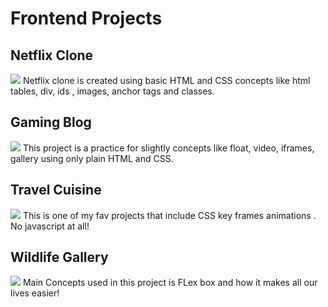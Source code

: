 # Frontend Projects
<!--[<img src="https://github.com/NishitaErvantikar9/Frontend-Projects/blob/main/Images/image_part_001.jpg" height="150px" width="200px">]()[<img src="https://github.com/NishitaErvantikar9/Frontend-Projects/blob/main/Images/image_part_002.jpg" height="150px" width="200px">]()[<img src="https://github.com/NishitaErvantikar9/Frontend-Projects/blob/main/Images/image_part_003.jpg" height="150px" width="200px">]()[<img src="https://github.com/NishitaErvantikar9/Frontend-Projects/blob/main/Images/image_part_004.jpg" height="150px" width="200px">]()[<img src="https://github.com/NishitaErvantikar9/Frontend-Projects/blob/main/Images/image_part_005.jpg" height="150px" width="200px">]()[<img src="https://github.com/NishitaErvantikar9/Frontend-Projects/blob/main/Images/image_part_006.jpg" height="150px" width="200px">]()[<img src="https://github.com/NishitaErvantikar9/Frontend-Projects/blob/main/Images/image_part_007.jpg" height="150px" width="200px">]()[<img src="https://github.com/NishitaErvantikar9/Frontend-Projects/blob/main/Images/image_part_008.jpg" height="150px" width="200px">]()[<img src="https://github.com/NishitaErvantikar9/Frontend-Projects/blob/main/Images/image_part_009.jpg" height="150px" width="200px">]()[<img src="https://github.com/NishitaErvantikar9/Frontend-Projects/blob/main/Images/image_part_010.jpg" height="150px" width="200px">]()[<img src="https://github.com/NishitaErvantikar9/Frontend-Projects/blob/main/Images/image_part_011.jpg" height="150px" width="200px">]()[<img src="https://github.com/NishitaErvantikar9/Frontend-Projects/blob/main/Images/image_part_012.jpg" height="150px" width="200px">]()[<img src="https://github.com/NishitaErvantikar9/Frontend-Projects/blob/main/Images/image_part_013.jpg" height="150px" width="200px">]()[<img src="https://github.com/NishitaErvantikar9/Frontend-Projects/blob/main/Images/image_part_014.jpg" height="150px" width="200px">]()-->

## Netflix Clone
[<img src="https://github.com/NishitaErvantikar9/Frontend-Projects/blob/main/Images/netflix.gif" >]()
Netflix clone is created using basic HTML and CSS concepts like html tables, div, ids , images, anchor tags and classes.


## Gaming Blog
[<img src="https://github.com/NishitaErvantikar9/Frontend-Projects/blob/main/Images/GamingBlog.gif">]()
This project is a practice for slightly concepts like float, video, iframes, gallery using  only plain HTML and CSS.

## Travel Cuisine
[<img src="https://github.com/NishitaErvantikar9/Frontend-Projects/blob/main/Images/TravelCuisine.gif">]()
This is one of my fav projects that include CSS key frames animations . No javascript at all!

## Wildlife Gallery
[<img src="https://github.com/NishitaErvantikar9/Frontend-Projects/blob/main/Images/wildlife.gif">]()
Main Concepts used in this project is FLex box and how it makes all our lives easier!

